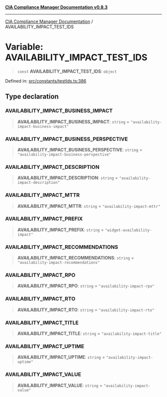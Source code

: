 [**CIA Compliance Manager Documentation v0.8.3**](../README.md)

***

[CIA Compliance Manager Documentation](../globals.md) / AVAILABILITY\_IMPACT\_TEST\_IDS

# Variable: AVAILABILITY\_IMPACT\_TEST\_IDS

> `const` **AVAILABILITY\_IMPACT\_TEST\_IDS**: `object`

Defined in: [src/constants/testIds.ts:386](https://github.com/Hack23/cia-compliance-manager/blob/368d5a1330a94df78d48c65d28962bd0f7cab363/src/constants/testIds.ts#L386)

## Type declaration

### AVAILABILITY\_IMPACT\_BUSINESS\_IMPACT

> **AVAILABILITY\_IMPACT\_BUSINESS\_IMPACT**: `string` = `"availability-impact-business-impact"`

### AVAILABILITY\_IMPACT\_BUSINESS\_PERSPECTIVE

> **AVAILABILITY\_IMPACT\_BUSINESS\_PERSPECTIVE**: `string` = `"availability-impact-business-perspective"`

### AVAILABILITY\_IMPACT\_DESCRIPTION

> **AVAILABILITY\_IMPACT\_DESCRIPTION**: `string` = `"availability-impact-description"`

### AVAILABILITY\_IMPACT\_MTTR

> **AVAILABILITY\_IMPACT\_MTTR**: `string` = `"availability-impact-mttr"`

### AVAILABILITY\_IMPACT\_PREFIX

> **AVAILABILITY\_IMPACT\_PREFIX**: `string` = `"widget-availability-impact"`

### AVAILABILITY\_IMPACT\_RECOMMENDATIONS

> **AVAILABILITY\_IMPACT\_RECOMMENDATIONS**: `string` = `"availability-impact-recommendations"`

### AVAILABILITY\_IMPACT\_RPO

> **AVAILABILITY\_IMPACT\_RPO**: `string` = `"availability-impact-rpo"`

### AVAILABILITY\_IMPACT\_RTO

> **AVAILABILITY\_IMPACT\_RTO**: `string` = `"availability-impact-rto"`

### AVAILABILITY\_IMPACT\_TITLE

> **AVAILABILITY\_IMPACT\_TITLE**: `string` = `"availability-impact-title"`

### AVAILABILITY\_IMPACT\_UPTIME

> **AVAILABILITY\_IMPACT\_UPTIME**: `string` = `"availability-impact-uptime"`

### AVAILABILITY\_IMPACT\_VALUE

> **AVAILABILITY\_IMPACT\_VALUE**: `string` = `"availability-impact-value"`
